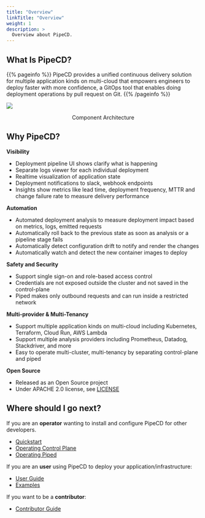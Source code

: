 ```yaml
---
title: "Overview"
linkTitle: "Overview"
weight: 1
description: >
  Overview about PipeCD.
---
```


## What Is PipeCD?

{{% pageinfo %}}
PipeCD provides a unified continuous delivery solution for multiple application kinds on multi-cloud that empowers engineers to deploy faster with more confidence, a GitOps tool that enables doing deployment operations by pull request on Git.
{{% /pageinfo %}}

![](/images/architecture-overview.png)
<p style="text-align: center;">
Component Architecture
</p>

## Why PipeCD?

**Visibility**
- Deployment pipeline UI shows clarify what is happening
- Separate logs viewer for each individual deployment
- Realtime visualization of application state
- Deployment notifications to slack, webhook endpoints
- Insights show metrics like lead time, deployment frequency, MTTR and change failure rate to measure delivery performance

**Automation**
- Automated deployment analysis to measure deployment impact based on metrics, logs, emitted requests
- Automatically roll back to the previous state as soon as analysis or a pipeline stage fails
- Automatically detect configuration drift to notify and render the changes
- Automatically watch and detect the new container images to deploy

**Safety and Security**
- Support single sign-on and role-based access control
- Credentials are not exposed outside the cluster and not saved in the control-plane
- Piped makes only outbound requests and can run inside a restricted network

**Multi-provider & Multi-Tenancy**
- Support multiple application kinds on multi-cloud including Kubernetes, Terraform, Cloud Run, AWS Lambda
- Support multiple analysis providers including Prometheus, Datadog, Stackdriver, and more
- Easy to operate multi-cluster, multi-tenancy by separating control-plane and piped

**Open Source**

- Released as an Open Source project
- Under APACHE 2.0 license, see [LICENSE](https://github.com/pipe-cd/pipe/blob/master/LICENSE)

## Where should I go next?

If you are an **operator** wanting to install and configure PipeCD for other developers.
- [Quickstart](/docs/quickstart/)
- [Operating Control Plane](/docs/operator-manual/control-plane/)
- [Operating Piped](/docs/operator-manual/piped/)

If you are an **user** using PipeCD to deploy your application/infrastructure:
- [User Guide](/docs/user-guide/)
- [Examples](/docs/user-guide/examples)

If you want to be a **contributor**:
- [Contributor Guide](/docs/contribution-guidelines/)
